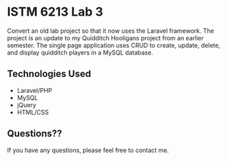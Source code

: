# ISTM 6213 Lab 3

Convert an old lab project so that it now uses the Laravel framework. The project is an update to my Quidditch Hooligans project from an earlier semester. The single page application uses CRUD to create, update, delete, and display quidditch players in a MySQL database.

## Technologies Used
- Laravel/PHP
- MySQL
- jQuery
- HTML/CSS

## Questions??
If you have any questions, please feel free to contact me.
